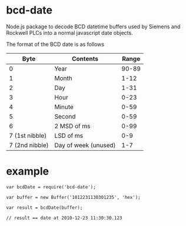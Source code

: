 bcd-date
========

Node.js package to decode BCD datetime buffers used by Siemens and Rockwell PLCs into a normal javascript date objects.

The format of the BCD date is as follows


| Byte           | Contents             | Range |
|----------------|----------------------|-------|
| 0              | Year                 | 90-89 |
| 1              | Month                | 1-12  |
| 2              | Day                  | 1-31  |
| 3              | Hour                 | 0-23  |
| 4              | Minute               | 0-59  |
| 5              | Second               | 0-59  |
| 6              | 2 MSD of ms          | 0-99  |
| 7 (1st nibble) | LSD of ms            | 0-9   |
| 7 (2nd nibble) | Day of week (unused) | 1-7   |

example
=======

	var bcdDate = require('bcd-date');

	var buffer = new Buffer('1012231130301235', 'hex');

   	var result = bcdDate(buffer);

  	// result == date at 2010-12-23 11:30:30.123

